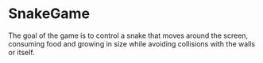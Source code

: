# SnakeGame

The goal of the game is to control a snake that moves around the screen, consuming food and growing in size while avoiding collisions with the walls or itself.
